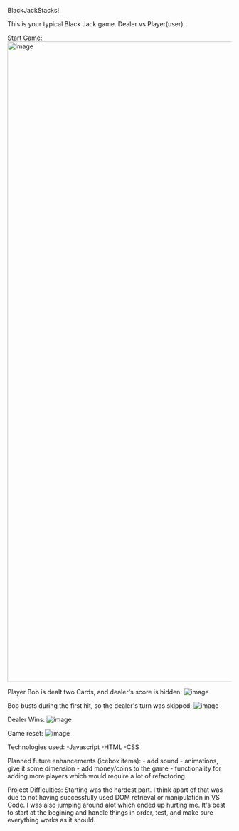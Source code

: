 BlackJackStacks!

This is your typical Black Jack game. Dealer vs Player(user). 

Start Game:
<img width="1440" alt="image" src="https://user-images.githubusercontent.com/56799470/207210882-dbc1ebfc-a4a3-43a6-8b32-355a096dda48.png">

Player Bob is dealt two Cards, and dealer's score is hidden:
![image](https://user-images.githubusercontent.com/56799470/184588927-13d0405d-d8bf-4109-ab91-b2291dfb8e50.png)

Bob busts during the first hit, so the dealer's turn was skipped: 
![image](https://user-images.githubusercontent.com/56799470/184589072-fb509fa7-e9c7-4b27-82cc-c1f6c1f89fca.png)

Dealer Wins:
![image](https://user-images.githubusercontent.com/56799470/184588726-53a8505a-2bc5-4f1a-a7ef-43f5bbdea134.png)

Game reset:
![image](https://user-images.githubusercontent.com/56799470/184589262-0c73175b-4ef1-4bc8-93eb-0f76df0b64a2.png)



Technologies used: 
    -Javascript
    -HTML
    -CSS


Planned future enhancements (icebox items):
    - add sound
    - animations, give it some dimension
    - add money/coins to the game
    - functionality for adding more players which would require a lot of refactoring


Project Difficulties:
Starting was the hardest part. I think apart of that was due to not having successfully used DOM retrieval or manipulation in VS Code. I was also jumping around alot which ended up hurting me. It's best to start at the begining and handle things in order, test, and make sure everything works as it should. 

